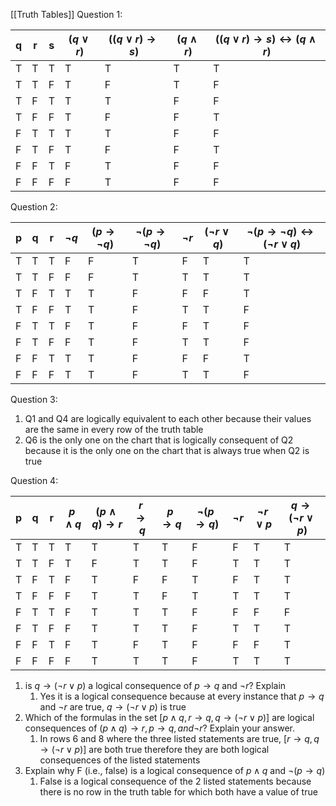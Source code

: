 [[Truth Tables]]
Question 1:

| q   | r   | s   | $(q \lor r)$ | $((q \lor r) \rightarrow s)$ | $(q \land r)$ | $((q \lor r) \rightarrow s) \leftrightarrow (q\land r)$ |
| --- | --- | --- | ------------ | ---------------------------- | ------------- | ------------------------------------------------------- |
| T   | T   | T   | T            | T                            | T             | T                                                       |
| T   | T   | F   | T            | F                            | T             | F                                                       |
| T   | F   | T   | T            | T                            | F             | F                                                       |
| T   | F   | F   | T            | F                            | F             | T                                                       |
| F   | T   | T   | T            | T                            | F             | F                                                       |
| F   | T   | F   | T            | F                            | F             | T                                                       |
| F   | F   | T   | F            | T                            | F             | F                                                       |
| F   | F   | F   | F            | T                            | F             | F                                                       |

Question 2:

| p   | q   | r   | $\neg q$ | $(p \rightarrow \neg q)$ | $\neg(p \rightarrow \neg q)$ | $\neg r$ | $(\neg r \lor q)$ | $\neg(p \rightarrow \neg q) \leftrightarrow  (\neg r \lor q)$ |
| --- | --- | --- | -------- | ------------------------ | ---------------------------- | -------- | ----------------- | ------------------------------------------------------------- |
| T   | T   | T   | F        | F                        | T                            | F        | T                 | T                                                             |
| T   | T   | F   | F        | F                        | T                            | T        | T                 | T                                                             |
| T   | F   | T   | T        | T                        | F                            | F        | F                 | T                                                             |
| T   | F   | F   | T        | T                        | F                            | T        | T                 | F                                                             |
| F   | T   | T   | F        | T                        | F                            | F        | T                 | F                                                             |
| F   | T   | F   | F        | T                        | F                            | T        | T                 | F                                                             |
| F   | F   | T   | T        | T                        | F                            | F        | F                 | T                                                             |
| F   | F   | F   | T        | T                        | F                            | T        | T                 | F                                                             |

Question 3: 
1. Q1 and Q4 are logically equivalent to each other because their values are the same in every row of the truth table
2. Q6 is the only one on the chart that is logically consequent of Q2 because it is the only one on the chart that is always true when Q2 is true


Question 4:

| p   | q   | r   | $p \land q$ | $(p \land q) \to r$ | $r \to q$ | $p \to q$ | $\neg(p \to q)$ | $\neg r$ | $\neg r \lor p$ | $q \to (\neg r \lor p)$ |
| --- | --- | --- | ----------- | ------------------- | --------- | --------- | --------------- | -------- | --------------- | ----------------------- |
| T   | T   | T   | T           | T                   | T         | T         | F               | F        | T               | T                       |
| T   | T   | F   | T           | F                   | T         | T         | F               | T        | T               | T                       |
| T   | F   | T   | F           | T                   | F         | F         | T               | F        | T               | T                       |
| T   | F   | F   | F           | T                   | T         | F         | T               | T        | T               | T                       |
| F   | T   | T   | F           | T                   | T         | T         | F               | F        | F               | F                       |
| F   | T   | F   | F           | T                   | T         | T         | F               | T        | T               | T                       |
| F   | F   | T   | F           | T                   | F         | T         | F               | F        | F               | T                       |
| F   | F   | F   | F           | T                   | T         | T         | F               | T        | T               | T                       |

1. is $q \to (\neg r \lor p)$ a logical consequence of $p \to q$ and $\neg r$? Explain
	1. Yes it is a logical consequence because at every instance that $p \to q$ and $\neg r$ are true, $q \to (\neg r \lor p)$ is true
2. Which of the formulas in the set $[p ∧ q, r → q, q → (¬r ∨ p)]$ are logical consequences of $(p ∧ q) → r, p → q, and ¬r$? Explain your answer.  
	1. In rows 6 and 8 where the three listed statements are true, $[r → q, q → (¬r ∨ p)]$ are both true therefore they are both logical consequences of the listed statements 
3. Explain why F (i.e., false) is a logical consequence of $p ∧ q$ and $¬(p → q)$
	1. False is a logical consequence of the 2 listed statements because there is no row in the truth table for which both have a value of true